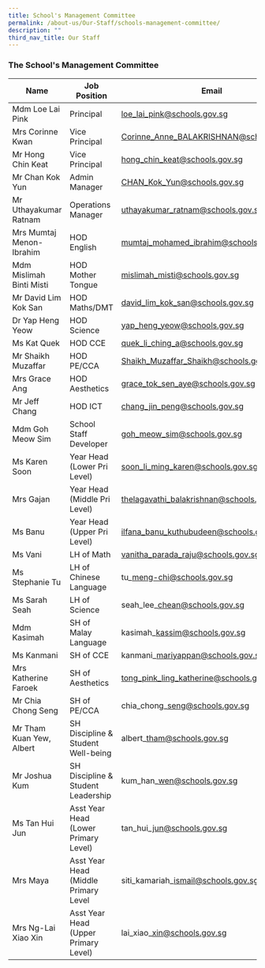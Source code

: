 ```yaml
---
title: School's Management Committee
permalink: /about-us/Our-Staff/schools-management-committee/
description: ""
third_nav_title: Our Staff
---
```

### **The School's Management Committee**


| Name | Job Position | Email |
| -------- | -------- | -------- |
| Mdm Loe Lai Pink     | Principal     | loe_lai_pink@schools.gov.sg   |
|Mrs Corinne Kwan | Vice Principal| Corinne_Anne_BALAKRISHNAN@schools.gov.sg|
Mr Hong Chin Keat | Vice Principal | hong_chin_keat@schools.gov.sg|
Mr Chan Kok Yun | Admin Manager | CHAN_Kok_Yun@schools.gov.sg
Mr Uthayakumar Ratnam | Operations Manager | uthayakumar_ratnam@schools.gov.sg
| Mrs Mumtaj Menon-Ibrahim |HOD English|mumtaj_mohamed_ibrahim@schools.gov.sg
| Mdm Mislimah Binti Misti | HOD Mother Tongue | mislimah_misti@schools.gov.sg
| Mr David Lim Kok San | HOD Maths/DMT | david_lim_kok_san@schools.gov.sg|
Dr Yap Heng Yeow | HOD Science | yap_heng_yeow@schools.gov.sg|
Ms Kat Quek | HOD CCE | quek_li_ching_a@schools.gov.sg |
Mr Shaikh Muzaffar | HOD PE/CCA | Shaikh_Muzaffar_Shaikh@schools.gov.sg
Mrs Grace Ang | HOD Aesthetics | grace_tok_sen_aye@schools.gov.sg
|Mr Jeff Chang | HOD ICT | chang_jin_peng@schools.gov.sg|
Mdm Goh Meow Sim | School Staff Developer | goh_meow_sim@schools.gov.sg |
Ms Karen Soon | Year Head (Lower Pri Level) | soon_li_ming_karen@schools.gov.sg|
Mrs Gajan | Year Head (Middle Pri Level)|thelagavathi_balakrishnan@schools.gov.sg|
Ms Banu | Year Head (Upper Pri Level)|ilfana_banu_kuthubudeen@schools.gov.sg|
Ms Vani | LH of Math | vanitha_parada_raju@schools.gov.sg|
Ms Stephanie Tu | LH of Chinese Language | tu\_meng-chi@schools.gov.sg |
Ms Sarah Seah | LH of Science | seah\_lee\_chean@schools.gov.sg |
Mdm Kasimah | SH of Malay Language | kasimah\_kassim@schools.gov.sg |
Ms Kanmani | SH of CCE | kanmani\_mariyappan@schools.gov.sg |
Mrs Katherine Faroek | SH of Aesthetics | tong_pink_ling_katherine@schools.gov.sg |
Mr Chia Chong Seng | SH of PE/CCA | chia\_chong\_seng@schools.gov.sg |
Mr Tham Kuan Yew, Albert | SH Discipline & Student Well-being | albert\_tham@schools.gov.sg |
Mr Joshua Kum | SH Discipline & Student Leadership | kum\_han\_wen@schools.gov.sg |
Ms Tan Hui Jun | Asst Year Head (Lower Primary Level) | tan\_hui\_jun@schools.gov.sg |
Mrs Maya | Asst Year Head (Middle Primary Level | siti\_kamariah\_ismail@schools.gov.sg |
Mrs Ng-Lai Xiao Xin | Asst Year Head (Upper Primary Level) | lai\_xiao\_xin@schools.gov.sg |